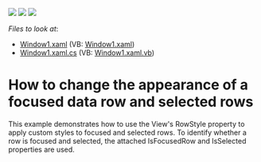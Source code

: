 <!-- default badges list -->
![](https://img.shields.io/endpoint?url=https://codecentral.devexpress.com/api/v1/VersionRange/128648856/14.1.3%2B)
[![](https://img.shields.io/badge/Open_in_DevExpress_Support_Center-FF7200?style=flat-square&logo=DevExpress&logoColor=white)](https://supportcenter.devexpress.com/ticket/details/E2066)
[![](https://img.shields.io/badge/📖_How_to_use_DevExpress_Examples-e9f6fc?style=flat-square)](https://docs.devexpress.com/GeneralInformation/403183)
<!-- default badges end -->
<!-- default file list -->
*Files to look at*:

* [Window1.xaml](./CS/DXGrid_ChangeRowAppearance/Window1.xaml) (VB: [Window1.xaml](./VB/DXGrid_ChangeRowAppearance/Window1.xaml))
* [Window1.xaml.cs](./CS/DXGrid_ChangeRowAppearance/Window1.xaml.cs) (VB: [Window1.xaml.vb](./VB/DXGrid_ChangeRowAppearance/Window1.xaml.vb))
<!-- default file list end -->
# How to change the appearance of a focused data row and selected rows


<p>This example demonstrates how to use the View's RowStyle property to apply custom styles to focused and selected rows. To identify whether a row is focused and selected, the attached IsFocusedRow and IsSelected properties are used.</p>

<br/>


